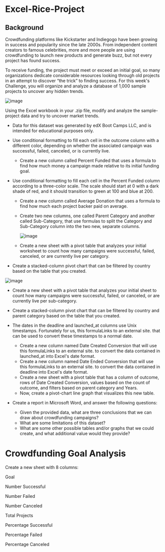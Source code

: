 # Excel-Rice-Project

## Background
Crowdfunding platforms like Kickstarter and Indiegogo have been growing in success and popularity since the late 2000s. From independent content creators to famous celebrities, more and more people are using crowdfunding to launch new products and generate buzz, but not every project has found success.

To receive funding, the project must meet or exceed an initial goal, so many organizations dedicate considerable resources looking through old projects in an attempt to discover “the trick” to finding success. For this week's Challenge, you will organize and analyze a database of 1,000 sample projects to uncover any hidden trends.

![image](https://github.com/chonyeagoro/Excel-Rice-Project/assets/147462029/1aaf672e-bb5b-4aba-b9fc-7276021c87fd)

Using the Excel workbook in your .zip file, modify and analyze the sample-project data and try to uncover market trends.

- Data for this dataset was generated by edX Boot Camps LLC, and is intended for educational purposes only.

- Use conditional formatting to fill each cell in the outcome column with a different color, depending on whether the associated campaign was successful, failed, canceled, or is currently live.

   - Create a new column called Percent Funded that uses a formula to find how much money a campaign made relative to its initial funding goal.

- Use conditional formatting to fill each cell in the Percent Funded column according to a three-color scale. The scale should start at 0 with a dark shade of red, and it should transition to green at 100 and blue at 200.

  - Create a new column called Average Donation that uses a formula to find how much each project backer paid on average.
  - Create two new columns, one called Parent Category and another called Sub-Category, that use formulas to split the Category and Sub-Category column into the two new, separate columns.
    
    ![image](https://github.com/chonyeagoro/Excel-Rice-Project/assets/147462029/7ff50a14-9be1-45bd-a238-d9927ddf1dfa)
  - Create a new sheet with a pivot table that analyzes your initial worksheet to count how many campaigns were successful, failed, canceled, or are currently live per category.
- Create a stacked-column pivot chart that can be filtered by country based on the table that you created.

![image](https://github.com/chonyeagoro/Excel-Rice-Project/assets/147462029/7f75d742-753a-44ab-a5d8-2f6951dc2eb2)

- Create a new sheet with a pivot table that analyzes your initial sheet to count how many campaigns were successful, failed, or canceled, or are currently live per sub-category.
- Create a stacked-column pivot chart that can be filtered by country and parent category based on the table that you created.
- The dates in the deadline and launched_at columns use Unix timestamps. Fortunately for us, this formulaLinks to an external site. that can be used to convert these timestamps to a normal date.
   - Create a new column named Date Created Conversion that will use this formulaLinks to an external site. to convert the data contained in launched_at into Excel's date format.
   - Create a new column named Date Ended Conversion that will use this formulaLinks to an external site. to convert the data contained in deadline into Excel's date format.
   - Create a new sheet with a pivot table that has a column of outcome, rows of Date Created Conversion, values based on the count of outcome, and filters based on parent category and Years.
   - Now, create a pivot-chart line graph that visualizes this new table.
 
- Create a report in Microsoft Word, and answer the following questions:
   - Given the provided data, what are three conclusions that we can draw about crowdfunding campaigns?
   - What are some limitations of this dataset?
   - What are some other possible tables and/or graphs that we could create, and what additional value would they provide?

# Crowdfunding Goal Analysis
Create a new sheet with 8 columns:

Goal

Number Successful

Number Failed

Number Canceled

Total Projects

Percentage Successful

Percentage Failed

Percentage Canceled
